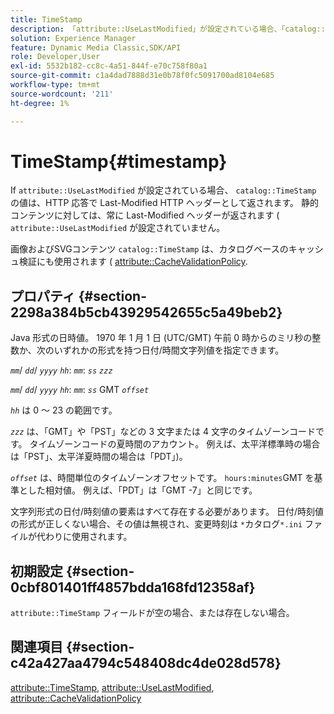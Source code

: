 ```yaml
---
title: TimeStamp
description: 「attribute::UseLastModified」が設定されている場合、「catalog::TimeStamp」値が HTTP 応答で Last-Modified HTTP ヘッダーとして返されます。
solution: Experience Manager
feature: Dynamic Media Classic,SDK/API
role: Developer,User
exl-id: 5532b182-cc8c-4a51-844f-e70c758f80a1
source-git-commit: c1a4dad7888d31e0b78f0fc5091700ad8104e685
workflow-type: tm+mt
source-wordcount: '211'
ht-degree: 1%

---
```


# TimeStamp{#timestamp}

If `attribute::UseLastModified` が設定されている場合、 `catalog::TimeStamp` の値は、HTTP 応答で Last-Modified HTTP ヘッダーとして返されます。 静的コンテンツに対しては、常に Last-Modified ヘッダーが返されます ( `attribute::UseLastModified` が設定されていません。

画像およびSVGコンテンツ `catalog::TimeStamp` は、カタログベースのキャッシュ検証にも使用されます ( [attribute::CacheValidationPolicy](/help/aem-is-ir-api/is-api/image-catalog/image-serving-api-ref/c-image-catalog-reference/c-attributes-reference/r-cachevalidationpolicy.md).

## プロパティ {#section-2298a384b5cb43929542655c5a49beb2}

Java 形式の日時値。 1970 年 1 月 1 日 (UTC/GMT) 午前 0 時からのミリ秒の整数か、次のいずれかの形式を持つ日付/時間文字列値を指定できます。

*`mm`*/ *`dd`*/ *`yyyy`* *`hh`*: *`mm`*: *`ss`* *`zzz`*

*`mm`*/ *`dd`*/ *`yyyy`* *`hh`*: *`mm`*: *`ss`* GMT *`offset`*

*`hh`* は 0 ～ 23 の範囲です。

*`zzz`* は、「GMT」や「PST」などの 3 文字または 4 文字のタイムゾーンコードです。 タイムゾーンコードの夏時間のアカウント。 例えば、太平洋標準時の場合は「PST」、太平洋夏時間の場合は「PDT」)。

*`offset`* は、時間単位のタイムゾーンオフセットです。 `hours:minutes`GMT を基準とした相対値。 例えば、「PDT」は「GMT -7」と同じです。

文字列形式の日付/時刻値の要素はすべて存在する必要があります。 日付/時刻値の形式が正しくない場合、その値は無視され、変更時刻は `*`カタログ`*.ini` ファイルが代わりに使用されます。

## 初期設定 {#section-0cbf801401ff4857bdda168fd12358af}

`attribute::TimeStamp` フィールドが空の場合、または存在しない場合。

## 関連項目 {#section-c42a427aa4794c548408dc4de028d578}

[attribute::TimeStamp](../../../../../../is-api/image-catalog/image-serving-api-ref/c-image-catalog-reference/c-attributes-reference/r-timestamp.md#reference-4213c599a64942ee8cb9d80696b08296), [attribute::UseLastModified](../../../../../../is-api/image-catalog/image-serving-api-ref/c-image-catalog-reference/c-attributes-reference/r-uselastmodified.md#reference-73ecc421e6864a38aec5a4775f06b8e8), [attribute::CacheValidationPolicy](../../../../../../is-api/image-catalog/image-serving-api-ref/c-image-catalog-reference/c-attributes-reference/r-cachevalidationpolicy.md#reference-e55e52fd749041718a9af69fa2027b57)
